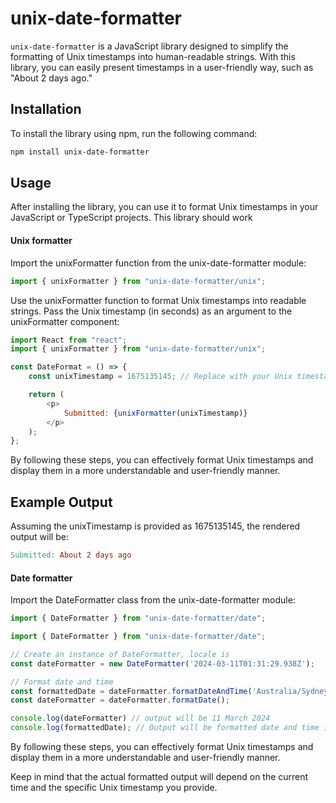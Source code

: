 # unix-date-formatter

`unix-date-formatter` is a JavaScript library designed to simplify the formatting of Unix timestamps into human-readable strings. With this library, you can easily present timestamps in a user-friendly way, such as "About 2 days ago."

## Installation
To install the library using npm, run the following command:

```bash 
npm install unix-date-formatter
```

## Usage
After installing the library, you can use it to format Unix timestamps in your JavaScript or TypeScript projects.
This library should work 

#### Unix formatter

Import the unixFormatter function from the unix-date-formatter module:
```javascript
import { unixFormatter } from "unix-date-formatter/unix";
```

Use the unixFormatter function to format Unix timestamps into readable strings. Pass the Unix timestamp (in seconds) as an argument to the unixFormatter component:
 
```javascript
import React from "react";
import { unixFormatter } from "unix-date-formatter/unix";

const DateFormat = () => {
    const unixTimestamp = 1675135145; // Replace with your Unix timestamp

    return (
        <p>
            Submitted: {unixFormatter(unixTimestamp)}
        </p>
    );
};
```

By following these steps, you can effectively format Unix timestamps and display them in a more understandable and user-friendly manner.

## Example Output
Assuming the unixTimestamp is provided as 1675135145, the rendered output will be:
```makefile
Submitted: About 2 days ago
```

#### Date formatter

Import the DateFormatter class from the unix-date-formatter module:
```javascript
import { DateFormatter } from "unix-date-formatter/date";
```

```javascript
import { DateFormatter } from "unix-date-formatter/date";

// Create an instance of DateFormatter, locale is 
const dateFormatter = new DateFormatter('2024-03-11T01:31:29.938Z');

// Format date and time
const formattedDate = dateFormatter.formatDateAndTime('Australia/Sydney', 'en-AU');
const dateFormatter = dateFormatter.formatDate(); 

console.log(dateFormatter) // output will be 11 March 2024
console.log(formattedDate); // Output will be formatted date and time in en-AU locale
```


By following these steps, you can effectively format Unix timestamps and display them in a more understandable and user-friendly manner.

Keep in mind that the actual formatted output will depend on the current time and the specific Unix timestamp you provide.

